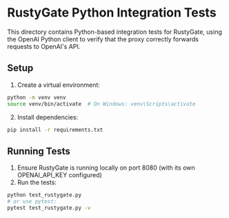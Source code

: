 # RustyGate Python Integration Tests

This directory contains Python-based integration tests for RustyGate, using the OpenAI Python client to verify that the proxy correctly forwards requests to OpenAI's API.

## Setup

1. Create a virtual environment:
```bash
python -m venv venv
source venv/bin/activate  # On Windows: venv\Scripts\activate
```

2. Install dependencies:
```bash
pip install -r requirements.txt
```

## Running Tests

1. Ensure RustyGate is running locally on port 8080 (with its own OPENAI_API_KEY configured)
2. Run the tests:
```bash
python test_rustygate.py
# or use pytest:
pytest test_rustygate.py -v
``` 